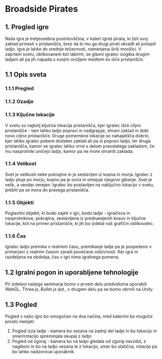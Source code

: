 # Broadside Pirates

## 1. Pregled igre
Naša igra je tretjeosebna pustolovščina, v kateri igraš pirata, ki želi svoj zaklad prinesti v pristanišče, brez da bi mu ga drugi pirati ukradli ali potopili ladjo. Igra je lahke do srednje težavnosti, namenjena širši množici. V zaprtem svetu, oblikovanem kot labirint, se glavni igralec izogiba drugim ladjam ali pa jih napada s svojim orožjem medtem ko išče pristanišče.

## 1.1 Opis sveta

### 1.1.1 Pregled

### 1.1.2 Ozadje

### 1.1.3 Ključne lokacije
V svetu so najbolj ključna lokacija pristanišča, kjer igralec išče ciljno pristanišče - tam lahko ladjo popravi in nadgrajuje, shrani zaklad in dobi novo ciljno pristanišče. Druge pomembne lokacije so nahajališča dobrin, kjer lahko igralec pobere dodaten zaklad ali pa si popravi ladjo, ter druga pristanišča, kamor se igralec lahko vrne s delom preostalega zakladom, če mu nasprotniki uničejo ladjo, kamor pa ne more shraniti zaklada.

### 1.1.4 Velikost
Svet je velikosti neke pokrajine in je sestavljen iz kopna in morja. Igralec z ladjo pluje po morju, kopno pa je ovira in omejuje njegovo gibanje. Svet je velik, a vendar omejen. Igralec bo postavljen na naključno lokacijo v svetu, prebiti pa se mora do pravega pristanišča. 

### 1.1.5 Objekti
Poglavitni objekti, ki bodo zajeti v igri, bodo ladje - igralčeva in nasprotnikove, pokrajina, sestavljena iz prednarejenih kosov in ključne lokacije, kot na primer pristanišče, ki jih bo izdelal naš grafični oblikovalec.

### 1.1.6 Čas
Igralec ladjo premika v realnem času, premikanje ladje pa je pospešeno v primerjavi z realnim časom zaradi povečane odzivnosti. Ker igra ni razdeljena na obdobja, čas v igri nima igralnega pomena.

## 1.2 Igralni pogon in uporabljene tehnologije
Pri izdelavi našega seminarja bomo v prvem delu predvidoma uporabili WebGL, Three.js, Bullet.js ipd., v drugem delu pa se bomo obrnili na Unity.

## 1.3 Pogled
Pogled v našo igro bo omogočen na dva načina, med katerimi bo mogoče prosto menjati:
1. Pogled izza ladje - kamera bo vezana na zadnji del ladje in bo lokacijo in smer/rotacijo spreminjala skupaj z ladjo
2. Pogled od zgoraj - kamera bo na ladjo gledala od zgoraj navzdol, z nagibom in bo na ladjo vezana le z lokacijo, smer bo statična, rotacijo pa bo lahko nadzoroval uporabnik.
